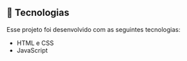 ## 🚀 Tecnologias

Esse projeto foi desenvolvido com as seguintes tecnologias:

- HTML e CSS
- JavaScript